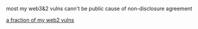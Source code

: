 most my web3&2 vulns cann't be public cause of non-disclosure agreement

[a fraction of my web2 vulns](http://149.28.150.208:8080/ipfs/QmQp8P5hzcem6ErFPhcXPgfvzuhzZPp7exV3LHEjmybpkv/web2_vulns_id.txt)
